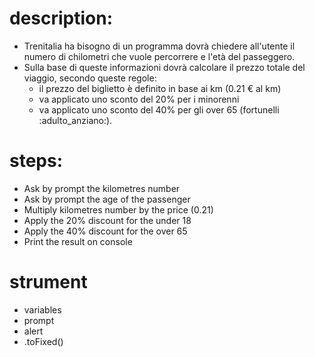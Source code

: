 # description:

- Trenitalia ha bisogno di un programma dovrà chiedere all'utente il numero di chilometri che vuole percorrere e l'età del passeggero.
- Sulla base di queste informazioni dovrà calcolare il prezzo totale del viaggio, secondo queste regole:
    - il prezzo del biglietto è definito in base ai km (0.21 € al km)
    - va applicato uno sconto del 20% per i minorenni
    - va applicato uno sconto del 40% per gli over 65 (fortunelli :adulto_anziano:).

# steps:

- Ask by prompt the kilometres number
- Ask by prompt the age of the passenger
- Multiply kilometres number by the price (0.21)
- Apply the 20% discount for the under 18
- Apply the 40% discount for the over 65
- Print the result on console

# strument 

- variables
- prompt
- alert
- .toFixed()



